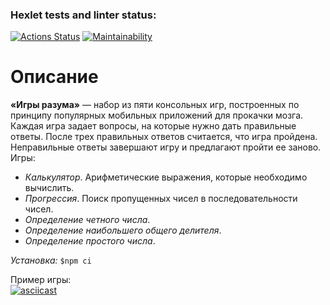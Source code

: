 ### Hexlet tests and linter status:
[![Actions Status](https://github.com/SiViLiLL/frontend-project-44/workflows/hexlet-check/badge.svg)](https://github.com/SiViLiLL/frontend-project-44/actions)
[![Maintainability](https://api.codeclimate.com/v1/badges/b5293361d5f7b6a352d6/maintainability)](https://codeclimate.com/github/SiViLiLL/frontend-project-44/maintainability)

#  Описание #

**«Игры разума»** — набор из пяти консольных игр, построенных по принципу популярных мобильных приложений для прокачки мозга. Каждая игра задает вопросы, на которые нужно дать правильные ответы. После трех правильных ответов считается, что игра пройдена. Неправильные ответы завершают игру и предлагают пройти ее заново. Игры:

* *Калькулятор*. Арифметические выражения, которые необходимо вычислить.
* *Прогрессия*. Поиск пропущенных чисел в последовательности чисел.
* *Определение четного числа*.
* *Определение наибольшего общего делителя*.
* *Определение простого числа*.

*Установка:*
`$npm ci`

Пример игры: </br>
[![asciicast](https://asciinema.org/a/kJGf9WsEzsndGyNk4VSkiRYM0.svg)](https://asciinema.org/a/kJGf9WsEzsndGyNk4VSkiRYM0)